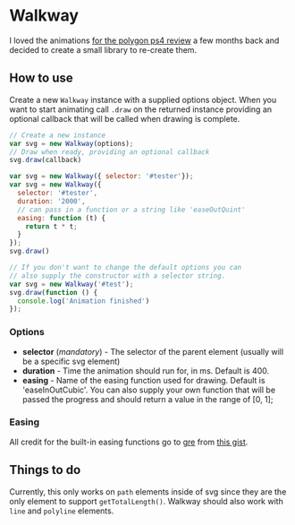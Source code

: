 # Walkway

I loved the animations [for the polygon ps4 review](http://www.polygon.com/a/ps4-review) a few months back
and decided to create a small library to re-create them.

## How to use

Create a new ```Walkway``` instance with a supplied options object.
When you want to start animating call ```.draw``` on the returned instance
providing an optional callback that will be called when drawing is complete.

``` js
// Create a new instance
var svg = new Walkway(options);
// Draw when ready, providing an optional callback
svg.draw(callback)

var svg = new Walkway({ selector: '#tester'});
var svg = new Walkway({
  selector: '#tester',
  duration: '2000',
  // can pass in a function or a string like 'easeOutQuint'
  easing: function (t) {
    return t * t;
  }
});
svg.draw()

// If you don't want to change the default options you can
// also supply the constructor with a selector string.
var svg = new Walkway('#test');
svg.draw(function () {
  console.log('Animation finished')
});
```

### Options

- **selector** (*mandatory*) - The selector of the parent element (usually will be a specific svg element)
- **duration** - Time the animation should run for, in ms. Default is 400.
- **easing** - Name of the easing function used for drawing. Default is 'easeInOutCubic'. You can also supply your own function that will be passed the progress and should return a value in the range of [0, 1];

### Easing

All credit for the built-in easing functions go to [gre](https://github.com/gre) from [this gist](https://gist.github.com/gre/1650294).

## Things to do

Currently, this only works on ```path``` elements inside of svg since they are the only element to support ```getTotalLength()```. Walkway
should also work with ```line``` and ```polyline``` elements.
